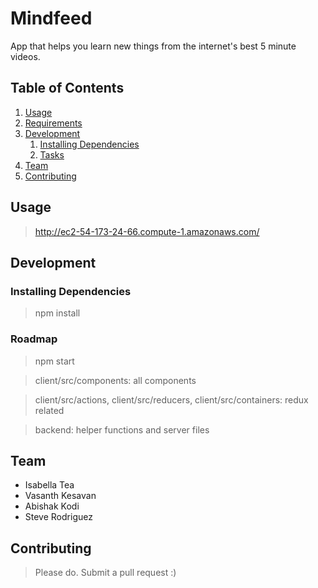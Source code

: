 # Mindfeed
App that helps you learn new things from the internet's best 5 minute videos.

## Table of Contents

1. [Usage](#Usage)
1. [Requirements](#requirements)
1. [Development](#development)
    1. [Installing Dependencies](#installing-dependencies)
    1. [Tasks](#tasks)
1. [Team](#team)
1. [Contributing](#contributing)

## Usage

> http://ec2-54-173-24-66.compute-1.amazonaws.com/


## Development

### Installing Dependencies

> npm install

### Roadmap

> npm start

> client/src/components: all components

> client/src/actions, client/src/reducers, client/src/containers: redux related

> backend: helper functions and server files

## Team

  - Isabella Tea
  - Vasanth Kesavan
  - Abishak Kodi
  - Steve Rodriguez
  
## Contributing

> Please do. Submit a pull request :)
